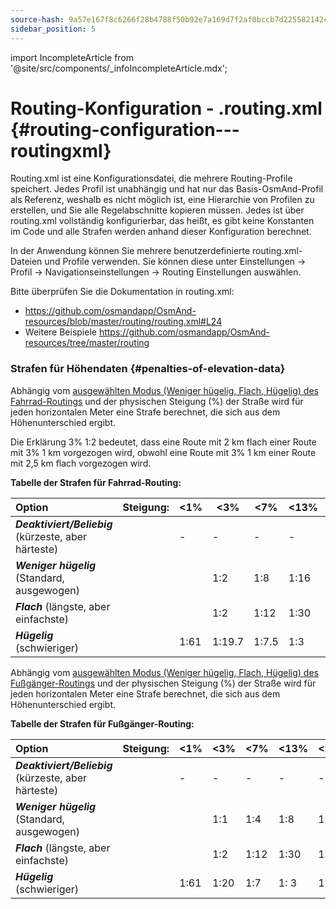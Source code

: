 ```yaml
---
source-hash: 9a57e167f8c6266f28b4788f50b92e7a169d7f2af0bccb7d225582142c315b68
sidebar_position: 5
---
```

import IncompleteArticle from '@site/src/components/_infoIncompleteArticle.mdx';

# Routing-Konfiguration - .routing.xml {#routing-configuration---routingxml}

<IncompleteArticle/>

Routing.xml ist eine Konfigurationsdatei, die mehrere Routing-Profile speichert. Jedes Profil ist unabhängig und hat nur das Basis-OsmAnd-Profil als Referenz, weshalb es nicht möglich ist, eine Hierarchie von Profilen zu erstellen, und Sie alle Regelabschnitte kopieren müssen. Jedes ist über routing.xml vollständig konfigurierbar, das heißt, es gibt keine Konstanten im Code und alle Strafen werden anhand dieser Konfiguration berechnet.

In der Anwendung können Sie mehrere benutzerdefinierte routing.xml-Dateien und Profile verwenden. Sie können diese unter Einstellungen -> Profil -> Navigationseinstellungen -> Routing Einstellungen auswählen.

Bitte überprüfen Sie die Dokumentation in routing.xml:

- https://github.com/osmandapp/OsmAnd-resources/blob/master/routing/routing.xml#L24
- Weitere Beispiele https://github.com/osmandapp/OsmAnd-resources/tree/master/routing


### Strafen für Höhendaten {#penalties-of-elevation-data}


Abhängig vom [ausgewählten Modus (Weniger hügelig, Flach, Hügelig) des Fahrrad-Routings](../../user/navigation/routing/bicycle-based-routing.md) und der physischen Steigung (%) der Straße wird für jeden horizontalen Meter eine Strafe berechnet, die sich aus dem Höhenunterschied ergibt.

Die Erklärung 3% 1:2 bedeutet, dass eine Route mit 2 km flach einer Route mit 3% 1 km vorgezogen wird, obwohl eine Route mit 3% 1 km einer Route mit 2,5 km flach vorgezogen wird.

**Tabelle der Strafen für Fahrrad-Routing:**

|                  **Option**                 |**Steigung:**| &lt;1% | &lt;3%  | &lt;7% | &lt;13% | &lt;25% | &gt;=25% |**Gefälle:**| &lt;17% | &lt;35% | &lt;60% | &gt;=60%      |
|:--------------------------------------------|:-----------|-----|------|-----|------|------|-------|:-----------|------|------|------|------------|
|**_Deaktiviert/Beliebig_** (kürzeste, aber härteste)|            |  -  |   -  |  -  |   -  |   -  |   -   |            |   -  |   -  |   -  |     -      |
|**_Weniger hügelig_** (Standard, ausgewogen)         |            |     |  1:2 | 1:8 | 1:16 | 1:32 | 1:48  |            | 1:6.4| 1:25 | 1:25 | unmöglich |
|**_Flach_** (längste, aber einfachste)            |            |     |  1:2 | 1:12| 1:30 | 1:50 | 1:74  |            | 1:6.4| 1:25 | 1:25 | unmöglich |
|**_Hügelig_** (schwieriger)                 |            | 1:61|1:19.7|1:7.5|  1:3 | 1:0.5| 1:0.3 |            | 1:6.4| 1:25 | 1:25 | unmöglich |


Abhängig vom [ausgewählten Modus (Weniger hügelig, Flach, Hügelig) des Fußgänger-Routings](../../user/navigation/routing/pedestrian-routing.md) und der physischen Steigung (%) der Straße wird für jeden horizontalen Meter eine Strafe berechnet, die sich aus dem Höhenunterschied ergibt.

**Tabelle der Strafen für Fußgänger-Routing:**

|                  **Option**                 | **Steigung:** | &lt;1% | &lt;3% | &lt;7% | &lt;13% | &lt;25% | &gt;=25% | **Gefälle:** | &lt;9% | &lt;17% | &lt;35% | &lt;60% | &gt;=60% |
|:--------------------------------------------|:-------------|-----|-----|-----|------|------|-------|:-------------|-----|------|------|------|-------|
|**_Deaktiviert/Beliebig_** (kürzeste, aber härteste)|              |  -  |  -  |  -  |   -  |   -  |   -   |              |  -  |   -  |   -  |   -  |   -   |
|**_Weniger hügelig_** (Standard, ausgewogen)         |              |     | 1:1 | 1:4 | 1:8  | 1:10 | 1:15  |              | 1:5 | 1:10 | 1:17 | 1:25 | 1:40  |
|**_Flach_** (längste, aber einfachste)            |              |     | 1:2 | 1:12| 1:30 | 1:50 | 1:74  |              | 1:5 | 1:10 | 1:17 | 1:25 | 1:40  |
|**_Hügelig_** (schwieriger)                 |              | 1:61| 1:20| 1:7 | 1: 3 | 1:0.5| 1:0.3 |              |  1:5| 1:10 | 1:17 | 1:25 | 1:40  |